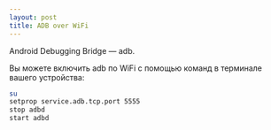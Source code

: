 ```yaml
---
layout: post
title: ADB over WiFi
---
```

Android Debugging Bridge — adb. 
 
Вы можете включить adb по WiFi с помощью команд в терминале вашего устройства:
 
``` bash
su
setprop service.adb.tcp.port 5555
stop adbd
start adbd
```

